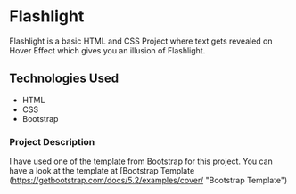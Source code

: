 # Flashlight
Flashlight is a basic HTML and CSS Project where text gets revealed on  Hover Effect which gives you an illusion of Flashlight. 

## Technologies Used
- HTML
- CSS
- Bootstrap

### Project Description

I have used one of the template from Bootstrap for this project. You can have a look at the template at [Bootstrap Template (https://getbootstrap.com/docs/5.2/examples/cover/ "Bootstrap Template")